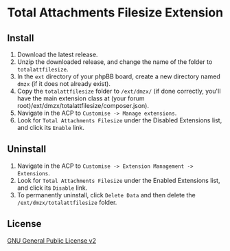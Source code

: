 # Total Attachments Filesize Extension

## Install

1. Download the latest release.
2. Unzip the downloaded release, and change the name of the folder to `totalattfilesize`.
3. In the `ext` directory of your phpBB board, create a new directory named `dmzx` (if it does not already exist).
4. Copy the `totalattfilesize` folder to `/ext/dmzx/` (if done correctly, you'll have the main extension class at (your forum root)/ext/dmzx/totalattfilesize/composer.json).
5. Navigate in the ACP to `Customise -> Manage extensions`.
6. Look for `Total Attachments Filesize` under the Disabled Extensions list, and click its `Enable` link.

## Uninstall

1. Navigate in the ACP to `Customise -> Extension Management -> Extensions`.
2. Look for `Total Attachments Filesize` under the Enabled Extensions list, and click its `Disable` link.
3. To permanently uninstall, click `Delete Data` and then delete the `/ext/dmzx/totalattfilesize` folder.

## License
[GNU General Public License v2](http://opensource.org/licenses/GPL-2.0)
